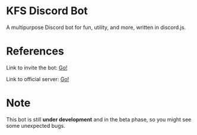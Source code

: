 # KFS Discord Bot
A multipurpose Discord bot for fun, utility, and more, written in discord.js.

# References
Link to invite the bot: [Go!](https://discordapp.com/oauth2/authorize?client_id=333058410465722368&permissions=405921878&scope=bot)

Link to official server: [Go!](https://discord.gg/yB8TvWU)

# Note
This bot is still **under development** and in the beta phase, so you might see some unexpected bugs.
